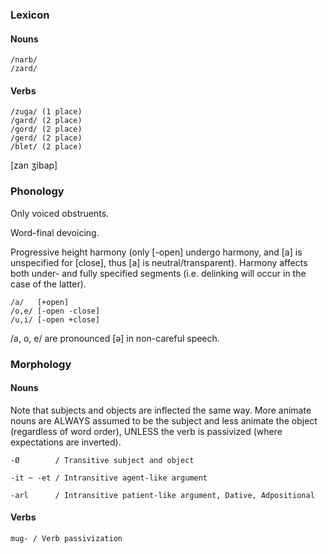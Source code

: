 ### Lexicon

#### Nouns
```
/narb/
/zard/
```

#### Verbs
```
/zuga/ (1 place)
/gard/ (2 place)
/gord/ (2 place)
/gerd/ (2 place)
/blet/ (2 place)
```

\[zan ʒibap]

### Phonology

Only voiced obstruents.

Word-final devoicing.

Progressive height harmony (only \[-open] undergo harmony, and \[a] is unspecified for \[close], thus \[a] is neutral/transparent). Harmony affects both under- and fully specified segments (i.e. delinking will occur in the case of the latter).
```
/a/   [+open]
/o,e/ [-open -close]
/u,i/ [-open +close]
```

/a, o, e/ are pronounced \[ə] in non-careful speech.

### Morphology

#### Nouns

Note that subjects and objects are inflected the same way. More animate nouns are ALWAYS assumed to be the subject and less animate the object (regardless of word order), UNLESS the verb is passivized (where expectations are inverted).

```
-Ø        / Transitive subject and object

-it ~ -et / Intransitive agent-like argument

-arl      / Intransitive patient-like argument, Dative, Adpositional
```

#### Verbs

```
mug- / Verb passivization
```
